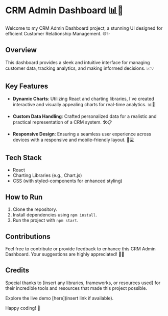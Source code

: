 # CRM Admin Dashboard 📊🚀

Welcome to my CRM Admin Dashboard project, a stunning UI designed for efficient Customer Relationship Management. 🌐✨

## Overview

This dashboard provides a sleek and intuitive interface for managing customer data, tracking analytics, and making informed decisions. 📈💡

## Key Features

- **Dynamic Charts**: Utilizing React and charting libraries, I've created interactive and visually appealing charts for real-time analytics. 📊🎨

- **Custom Data Handling**: Crafted personalized data for a realistic and practical representation of a CRM system. 🛠️📋

- **Responsive Design**: Ensuring a seamless user experience across devices with a responsive and mobile-friendly layout. 📱💻

## Tech Stack

- React
- Charting Libraries (e.g., Chart.js)
- CSS (with styled-components for enhanced styling)

## How to Run

1. Clone the repository.
2. Install dependencies using `npm install`.
3. Run the project with `npm start`.

## Contributions

Feel free to contribute or provide feedback to enhance this CRM Admin Dashboard. Your suggestions are highly appreciated! 🤝🚀

## Credits

Special thanks to [insert any libraries, frameworks, or resources used] for their incredible tools and resources that made this project possible.

Explore the live demo [here](insert link if available).

Happy coding! 🚀
